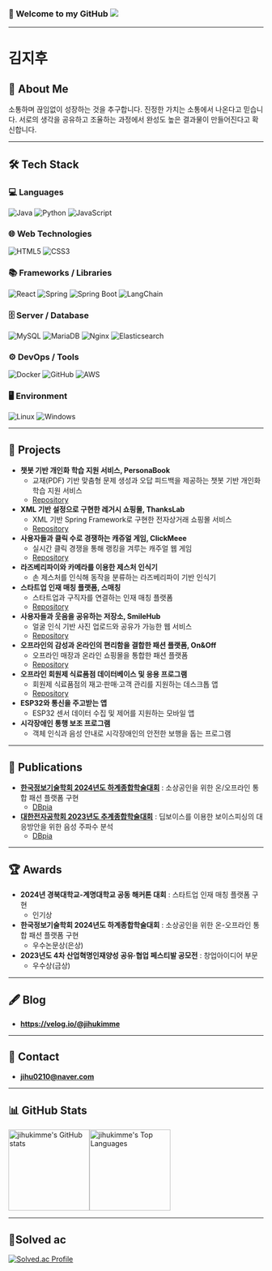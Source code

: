 ### 👋 Welcome to my GitHub ![](https://komarev.com/ghpvc/?username=jihukimme&label=Profile%20views&color=af4bf1&style=flat) 

---

# 김지후 

## 📌 About Me

소통하며 끊임없이 성장하는 것을 추구합니다. 진정한 가치는 소통에서 나온다고 믿습니다. 서로의 생각을 공유하고 조율하는 과정에서 완성도 높은 결과물이 만들어진다고 확신합니다.

---

## 🛠 Tech Stack

### 💻 Languages
![Java](https://img.shields.io/badge/java-007396?style=for-the-badge&logo=java&logoColor=white) 
![Python](https://img.shields.io/badge/python-3776AB?style=for-the-badge&logo=python&logoColor=white)
![JavaScript](https://img.shields.io/badge/javascript-F7DF1E?style=for-the-badge&logo=javascript&logoColor=black)

### 🌐 Web Technologies
![HTML5](https://img.shields.io/badge/html5-E34F26?style=for-the-badge&logo=html5&logoColor=white)
![CSS3](https://img.shields.io/badge/css-1572B6?style=for-the-badge&logo=css3&logoColor=white)

### 📚 Frameworks / Libraries
![React](https://img.shields.io/badge/react-61DAFB?style=for-the-badge&logo=react&logoColor=black)
![Spring](https://img.shields.io/badge/spring-6DB33F?style=for-the-badge&logo=spring&logoColor=white)
![Spring Boot](https://img.shields.io/badge/springboot-6DB33F?style=for-the-badge&logo=springboot&logoColor=white)
![LangChain](https://img.shields.io/badge/langchain-1A1A1A?style=for-the-badge&logo=chainlink&logoColor=white)

### 🗄 Server / Database
![MySQL](https://img.shields.io/badge/mysql-4479A1?style=for-the-badge&logo=mysql&logoColor=white)
![MariaDB](https://img.shields.io/badge/mariadb-003545?style=for-the-badge&logo=mariadb&logoColor=white)
![Nginx](https://img.shields.io/badge/nginx-009639?style=for-the-badge&logo=nginx&logoColor=white)
![Elasticsearch](https://img.shields.io/badge/elasticsearch-005571?style=for-the-badge&logo=elasticsearch&logoColor=white)

### ⚙ DevOps / Tools
![Docker](https://img.shields.io/badge/docker-2496ED?style=for-the-badge&logo=docker&logoColor=white)
![GitHub](https://img.shields.io/badge/github-181717?style=for-the-badge&logo=github&logoColor=white)
![AWS](https://img.shields.io/badge/aws-232F3E?style=for-the-badge&logo=amazonaws&logoColor=white)

### 🖥 Environment
![Linux](https://img.shields.io/badge/linux-FCC624?style=for-the-badge&logo=linux&logoColor=black)
![Windows](https://img.shields.io/badge/windows-0078D6?style=for-the-badge&logo=windows&logoColor=white)

---

## 💼 Projects

- **챗봇 기반 개인화 학습 지원 서비스, PersonaBook**
  - 교재(PDF) 기반 맞춤형 문제 생성과 오답 피드백을 제공하는 챗봇 기반 개인화 학습 지원 서비스
  - [Repository](https://github.com/PersonaBook)
- **XML 기반 설정으로 구현한 레거시 쇼핑몰, ThanksLab**
  - XML 기반 Spring Framework로 구현한 전자상거래 쇼핑몰 서비스
  - [Repository](https://github.com/THANKSRAP)
- **사용자들과 클릭 수로 경쟁하는 캐쥬얼 게임, ClickMeee**  
  - 실시간 클릭 경쟁을 통해 랭킹을 겨루는 캐주얼 웹 게임  
  - [Repository](https://github.com/ClickMeee)
- **라즈베리파이와 카메라를 이용한 제스처 인식기**  
  - 손 제스처를 인식해 동작을 분류하는 라즈베리파이 기반 인식기
- **스타트업 인재 매칭 플랫폼, 스매칭**  
  - 스타트업과 구직자를 연결하는 인재 매칭 플랫폼  
  - [Repository](https://github.com/WARA-United/Venture-Startup-Hackathon)
- **사용자들과 웃음을 공유하는 저장소, SmileHub**  
  - 얼굴 인식 기반 사진 업로드와 공유가 가능한 웹 서비스  
  - [Repository](https://github.com/MangoWafflee)
- **오프라인의 감성과 온라인의 편리함을 결합한 패션 플랫폼, On&Off**  
  - 오프라인 매장과 온라인 쇼핑몰을 통합한 패션 플랫폼  
  - [Repository](https://github.com/TEAM-WARA/ON-OFF)
- **오프라인 회원제 식료품점 데이터베이스 및 응용 프로그램**  
  - 회원제 식료품점의 재고·판매·고객 관리를 지원하는 데스크톱 앱  
  - [Repository](https://github.com/jihukimme/DataBaseProgramming_FinalProject)
- **ESP32와 통신을 주고받는 앱**  
  - ESP32 센서 데이터 수집 및 제어를 지원하는 모바일 앱
- **시각장애인 통행 보조 프로그램**  
  - 객체 인식과 음성 안내로 시각장애인의 안전한 보행을 돕는 프로그램

---

## 📜 Publications

- **[한국정보기술학회 2024년도 하계종합학술대회](https://ki-it.or.kr/conference/2024)** : 소상공인을 위한 온/오프라인 통합 패션 플랫폼 구현  
  - [DBpia](https://www.dbpia.co.kr/journal/articleDetail?nodeId=NODE11825721)
- **[대한전자공학회 2023년도 추계종합학술대회](https://conf.theieie.org/2023f/)** : 딥보이스를 이용한 보이스피싱의 대응방안을 위한 음성 주파수 분석  
  - [DBpia](https://www.dbpia.co.kr/journal/articleDetail?nodeId=NODE11701410)
  
---

## 🏆 Awards

- **2024년 경북대학교-계명대학교 공동 해커톤 대회** : 스타트업 인재 매칭 플랫폼 구현
  - 인기상
- **한국정보기술학회 2024년도 하계종합학술대회** : 소상공인을 위한 온-오프라인 통합 패션 플랫폼 구현
  - 우수논문상(은상)
- **2023년도 4차 산업혁명인재양성 공유·협업 페스티발 공모전** : 창업아이디어 부문
  - 우수상(금상)
 
---

## 🖋 Blog

- **https://velog.io/@jihukimme**

---

## 📧 Contact

- **jihu0210@naver.com**

---

## 📊 GitHub Stats

<div style="display: flex; flex-wrap: wrap;">
  <img height="160" src="https://github-readme-stats.vercel.app/api?username=jihukimme&show_icons=true&theme=radical&cache_seconds=7200" alt="jihukimme's GitHub stats" />
  <img height="160" src="https://github-readme-stats.vercel.app/api/top-langs?username=jihukimme&layout=compact&theme=radical&cache_seconds=7200" alt="jihukimme's Top Languages" />
</div>

---

## 🏅Solved ac

[![Solved.ac Profile](http://mazassumnida.wtf/api/generate_badge?boj=kjhoo)](https://solved.ac/kjhoo)
